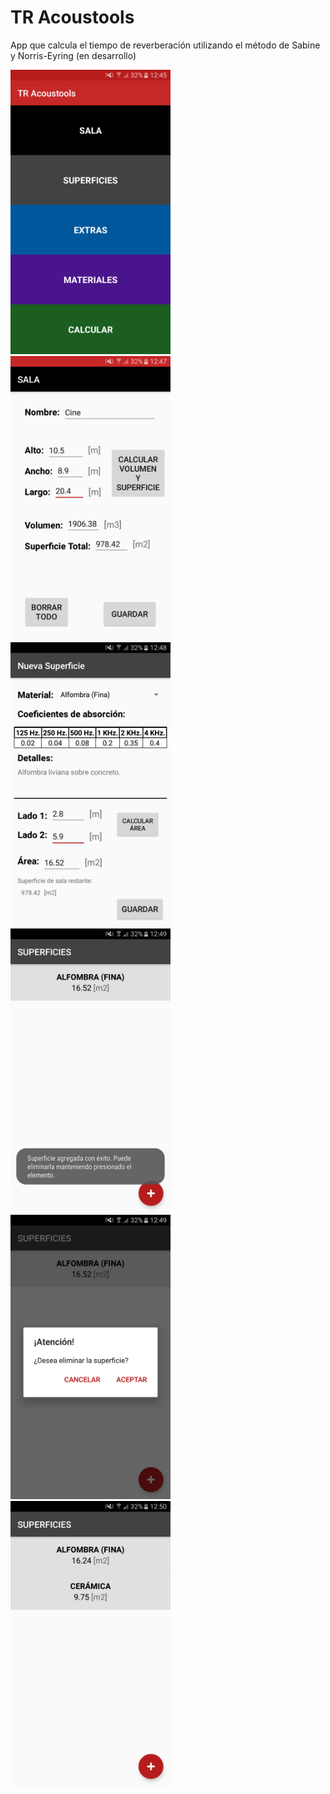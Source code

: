 # TR Acoustools
App que calcula el tiempo de reverberación utilizando el método de Sabine y Norris-Eyring (en desarrollo)

<img src="https://github.com/NicoR10/TR_acoustools/blob/master/Capturas/Screenshot_20180827-124544.png" width="256">
<img src="https://github.com/NicoR10/TR_acoustools/blob/master/Capturas/Screenshot_20180827-124740.png" width="256">
<img src="https://github.com/NicoR10/TR_acoustools/blob/master/Capturas/Screenshot_20180827-124857.png" width="256">
<img src="https://github.com/NicoR10/TR_acoustools/blob/master/Capturas/Screenshot_20180827-124905.png" width="256">
<img src="https://github.com/NicoR10/TR_acoustools/blob/master/Capturas/Screenshot_20180827-124925.png" width="256">
<img src="https://github.com/NicoR10/TR_acoustools/blob/master/Capturas/Screenshot_20180827-125014.png" width="256">
